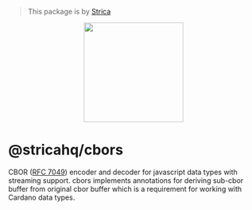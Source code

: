 > This package is by [Strica](https://github.com/StricaHQ/cbors) 

<p align="center">
  <a href="https://strica.io/" target="_blank">
    <img src="https://docs.strica.io/images/logo.png" width="200">
  </a>
</p>

# @stricahq/cbors
CBOR ([RFC 7049](http://tools.ietf.org/html/rfc7049)) encoder and decoder for javascript data types with streaming support. cbors implements annotations for deriving sub-cbor buffer from original cbor buffer which is a requirement for working with Cardano data types.
